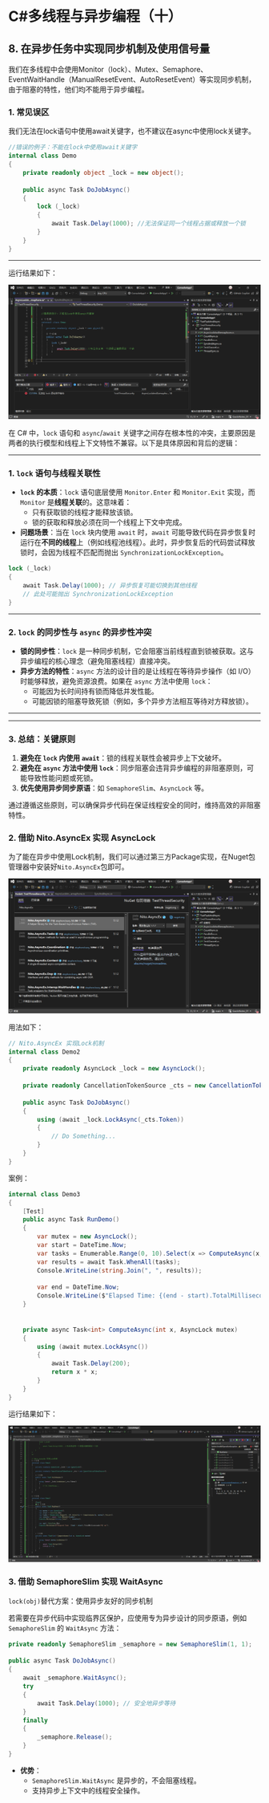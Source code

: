 # C#多线程与异步编程（十）

## 8. 在异步任务中实现同步机制及使用信号量

我们在多线程中会使用Monitor（lock）、Mutex、Semaphore、EventWaitHandle（ManualResetEvent、AutoResetEvent）等实现同步机制，由于阻塞的特性，他们均不能用于异步编程。

### 1. 常见误区

我们无法在lock语句中使用await关键字，也不建议在async中使用lock关键字。

```csharp
//错误的例子：不能在lock中使用await关键字
internal class Demo
{
    private readonly object _lock = new object();

    public async Task DoJobAsync()
    {
        lock (_lock)
        {
            await Task.Delay(1000); //无法保证同一个线程占据或释放一个锁
        }
    }
}
```

---

运行结果如下：

![](imgs/01.PNG)

在 C# 中，`lock` 语句和 `async`/`await` 关键字之间存在根本性的冲突，主要原因是两者的执行模型和线程上下文特性不兼容。以下是具体原因和背后的逻辑：

---

### 1. **`lock` 语句与线程关联性**
   - **`lock` 的本质**：`lock` 语句底层使用 `Monitor.Enter` 和 `Monitor.Exit` 实现，而 `Monitor` 是**线程关联**的。这意味着：
     - 只有获取锁的线程才能释放该锁。
     - 锁的获取和释放必须在同一个线程上下文中完成。
   - **问题场景**：当在 `lock` 块内使用 `await` 时，`await` 可能导致代码在异步恢复时运行在**不同的线程**上（例如线程池线程）。此时，异步恢复后的代码尝试释放锁时，会因为线程不匹配而抛出 `SynchronizationLockException`。

   ```csharp
   lock (_lock)
   {
       await Task.Delay(1000); // 异步恢复可能切换到其他线程
       // 此处可能抛出 SynchronizationLockException
   }
   ```

---

### 2. **`lock` 的同步性与 `async` 的异步性冲突**
   - **锁的同步性**：`lock` 是一种同步机制，它会阻塞当前线程直到锁被获取。这与异步编程的核心理念（避免阻塞线程）直接冲突。
   - **异步方法的特性**：`async` 方法的设计目的是让线程在等待异步操作（如 I/O）时能够释放，避免资源浪费。如果在 `async` 方法中使用 `lock`：
     - 可能因为长时间持有锁而降低并发性能。
     - 可能因锁的阻塞导致死锁（例如，多个异步方法相互等待对方释放锁）。

---

---

### 3. **总结：关键原则**
1. **避免在 `lock` 内使用 `await`**：锁的线程关联性会被异步上下文破坏。
2. **避免在 `async` 方法中使用 `lock`**：同步阻塞会违背异步编程的非阻塞原则，可能导致性能问题或死锁。
3. **优先使用异步同步原语**：如 `SemaphoreSlim`、`AsyncLock` 等。

通过遵循这些原则，可以确保异步代码在保证线程安全的同时，维持高效的非阻塞特性。

### 2. 借助 Nito.AsyncEx 实现 AsyncLock

为了能在异步中使用Lock机制，我们可以通过第三方Package实现，在Nuget包管理器中安装好`Nito.AsyncEx`包即可。

![](imgs/02.PNG)

用法如下：

```csharp
// Nito.AsyncEx 实现Lock机制
internal class Demo2
{
    private readonly AsyncLock _lock = new AsyncLock();

    private readonly CancellationTokenSource _cts = new CancellationTokenSource();

    public async Task DoJobAsync()
    {
        using (await _lock.LockAsync(_cts.Token))
        {
            // Do Something...
        }
    }
}
```

案例：

```csharp
internal class Demo3
{
    [Test]
    public async Task RunDemo()
    {
        var mutex = new AsyncLock();
        var start = DateTime.Now;
        var tasks = Enumerable.Range(0, 10).Select(x => ComputeAsync(x, mutex)).ToList();
        var results = await Task.WhenAll(tasks);
        Console.WriteLine(string.Join(", ", results));

        var end = DateTime.Now;
        Console.WriteLine($"Elapsed Time: {(end - start).TotalMilliseconds:F4} ms");
    }


    private async Task<int> ComputeAsync(int x, AsyncLock mutex)
    {
        using (await mutex.LockAsync())
        {
            await Task.Delay(200);
            return x * x;
        }
    }
}
```

运行结果如下：

![](imgs/03.PNG)

### 3. 借助 SemaphoreSlim 实现 WaitAsync

`lock(obj)`替代方案：使用异步友好的同步机制

若需要在异步代码中实现临界区保护，应使用专为异步设计的同步原语，例如 `SemaphoreSlim` 的 `WaitAsync` 方法：

```csharp
private readonly SemaphoreSlim _semaphore = new SemaphoreSlim(1, 1);

public async Task DoJobAsync()
{
    await _semaphore.WaitAsync();
    try
    {
        await Task.Delay(1000); // 安全地异步等待
    }
    finally
    {
        _semaphore.Release();
    }
}
```

- **优势**：
  - `SemaphoreSlim.WaitAsync` 是异步的，不会阻塞线程。
  - 支持异步上下文中的线程安全操作。

